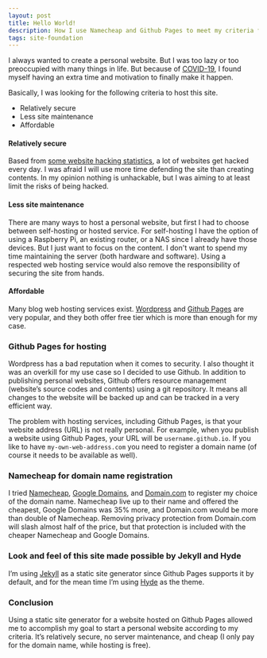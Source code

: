 ```yaml
---
layout: post
title: Hello World!
description: How I use Namecheap and Github Pages to meet my criteria for a personal website.
tags: site-foundation
---
```


I always wanted to create a personal website. But I was too lazy or too preoccupied with many things in life. But because of [COVID-19](https://www.who.int/emergencies/diseases/novel-coronavirus-2019),  I found myself having an extra time and motivation to finally make it happen.

Basically, I was looking for the following criteria to host this site.
* Relatively secure
* Less site maintenance
* Affordable

#### Relatively secure

Based from [some website hacking statistics](https://www.webarxsecurity.com/website-hacking-statistics-2018-february/), a lot of websites get hacked every day. I was afraid I will use more time defending the site than creating contents. In my opinion nothing is unhackable, but I was aiming to at least limit the risks of being hacked. 

#### Less site maintenance

There are many ways to host a personal website, but first I had to choose between self-hosting or hosted service. For self-hosting I have the option of using a Raspberry Pi, an existing router, or a NAS since I already have those devices. But I just want to focus on the content. I don't want to spend my time maintaining the server (both hardware and software). Using a respected web hosting service would also remove the responsibility of securing the site from hands.

#### Affordable

Many blog web hosting services exist. [Wordpress](https://wordpress.org) and [Github Pages](https://pages.github.com) are very popular, and they both offer free tier which is more than enough for my case. 



### Github Pages for hosting

Wordpress has a bad reputation when it comes to security. I also thought it was an overkill for my use case so I decided to use Github. In addition to publishing personal websites, Github offers resource management  (website’s source codes and contents) using a git repository. It means all changes to the website will be backed up and can be tracked in a very efficient way.

The problem with hosting services, including Github Pages,  is that your website address (URL) is not really personal. For example, when you publish a website using Github Pages, your URL will be `username.github.io`. If you like to have `my-own-web-address.com` you need to register a domain name (of course it needs to be available as well). 

### Namecheap for domain name registration

I tried [Namecheap](https://namecheap.pxf.io/VPgA3), [Google Domains](https://domains.google), and [Domain.com](https://www.domain.com) to register my choice of the domain name. Namecheap live up to their name and offered the cheapest, Google Domains was 35% more, and Domain.com would be more than double of Namecheap. Removing privacy protection from Domain.com will slash almost half of the price, but that protection is included with the cheaper Namecheap and Google Domains.

### Look and feel of this site made possible by Jekyll and Hyde

I’m using [Jekyll](https://jekyllrb.com) as a static site generator since Github Pages supports it by default, and for the mean time I’m using [Hyde](https://hyde.getpoole.com) as the theme.


### Conclusion

Using a static site generator for a website hosted on Github Pages allowed me to accomplish my goal to start a personal website according to my criteria. It’s relatively secure, no server maintenance, and cheap (I only pay for the domain name, while hosting is free).